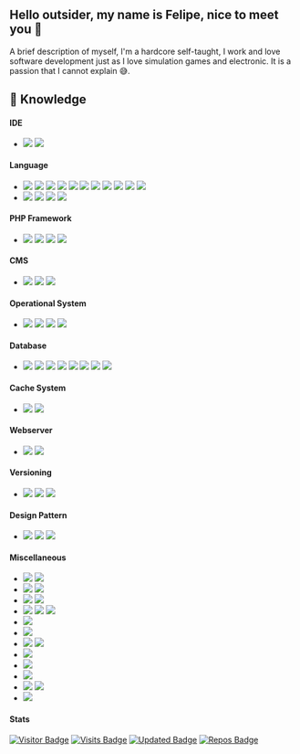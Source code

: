 ## Hello outsider, my name is Felipe, nice to meet you 👋

A brief description of myself, I'm a hardcore self-taught, I work and love software development just as I love simulation games and electronic. It is a passion that I cannot explain 😅.

## 🧰 Knowledge

#### IDE
- ![](https://img.shields.io/badge/VSCode-IDE-informational?style=flat&logo=visual-studio-code&logoColor=blue&color=informational&cacheSeconds=3600) ![](https://img.shields.io/badge/Eclipse-IDE-informational?style=flat&logo=eclipse-ide&logoColor=white&color=informational&cacheSeconds=3600)

#### Language
- ![](https://img.shields.io/badge/PHP-Language-informational?style=flat&logo=php&logoColor=blue&color=informational&cacheSeconds=3600) ![](https://img.shields.io/badge/HTML-Language-informational?style=flat&logo=html5&logoColor=orange&color=informational&cacheSeconds=3600) ![](https://img.shields.io/badge/CSS-Language-informational?style=flat&logo=css3&logoColor=white&color=informational&cacheSeconds=3600) ![](https://img.shields.io/badge/SCSS-Language-informational?style=flat&logo=postcss&logoColor=white&color=informational&cacheSeconds=3600) ![](https://img.shields.io/badge/SASS-Language-informational?style=flat&logo=sass&logoColor=white&color=informational&cacheSeconds=3600) ![](https://img.shields.io/badge/Javascript-Language-informational?style=flat&logo=javascript&logoColor=yellow&color=informational&cacheSeconds=3600) ![](https://img.shields.io/badge/Node.js-Language-informational?style=flat&logo=node.js&logoColor=green&color=informational&cacheSeconds=3600) ![](https://img.shields.io/badge/Vue.js-Language-informational?style=flat&logo=vue.js&logoColor=blue&color=informational&cacheSeconds=3600) ![](https://img.shields.io/badge/jQuery-Language-informational?style=flat&logo=jQuery&logoColor=white&color=informational&cacheSeconds=3600) ![](https://img.shields.io/badge/NPM-Language-informational?style=flat&logo=npm&logoColor=white&color=informational&cacheSeconds=3600) ![](https://img.shields.io/badge/Webpack-Language-informational?style=flat&logo=Webpack&color=informational&cacheSeconds=3600)
- ![](https://img.shields.io/badge/C-Language-informational?style=flat&logo=c&logoColor=white&color=informational&cacheSeconds=3600) ![](https://img.shields.io/badge/C++-Language-informational?style=flat&logo=c++&logoColor=white&color=informational&cacheSeconds=3600) ![](https://img.shields.io/badge/C%23-Language-informational?style=flat&color=informational&cacheSeconds=3600) ![](https://img.shields.io/badge/Visual%20Basic-Language-informational?style=flat&color=informational&cacheSeconds=3600)

#### PHP Framework
- ![](https://img.shields.io/badge/Laravel-Framework-informational?style=flat&logo=laravel&logoColor=red&color=informational&cacheSeconds=3600) ![](https://img.shields.io/badge/Zend%20Framework-Framework-informational?style=flat&logo=zend-framework&logoColor=white&color=informational&cacheSeconds=3600) ![](https://img.shields.io/badge/Yii-Framework-informational?style=flat&color=informational&cacheSeconds=3600) ![](https://img.shields.io/badge/Apiato-Framework-informational?style=flat&color=informational&cacheSeconds=3600)

#### CMS
- ![](https://img.shields.io/badge/Wordpress-CMS-informational?style=flat&logo=wordpress&logoColor=white&color=informational&cacheSeconds=3600) ![](https://img.shields.io/badge/Drupal-CMS-informational?style=flat&logo=drupal&logoColor=blue&color=informational&cacheSeconds=3600) ![](https://img.shields.io/badge/Prestashop-ECommerce-informational?style=flat&color=informational&logo=prestashop&cacheSeconds=3600)


#### Operational System
- ![](https://img.shields.io/badge/Linux-OS-informational?style=flat&logo=linux&logoColor=white&color=informational&cacheSeconds=3600) ![](https://img.shields.io/badge/Ubuntu-OS-informational?style=flat&logo=ubuntu&logoColor=white&color=informational&cacheSeconds=3600) ![](https://img.shields.io/badge/Debian-OS-informational?style=flat&logo=debian&logoColor=white&color=informational&cacheSeconds=3600) ![](https://img.shields.io/badge/Windows-OS-informational?style=flat&logo=windows&logoColor=white&color=informational&cacheSeconds=3600)

#### Database
- ![](https://img.shields.io/badge/MySql-DB-informational?style=flat&logo=MySql&logoColor=white&color=informational&cacheSeconds=3600) ![](https://img.shields.io/badge/PostgreSQL-DB-informational?style=flat&logo=postgresql&logoColor=blue&color=informational&cacheSeconds=3600) ![](https://img.shields.io/badge/MS%20Sql-DB-informational?style=flat&logo=microsoft-sql-server&logoColor=white&color=informational&cacheSeconds=3600) ![](https://img.shields.io/badge/SQLite-DB-informational?style=flat&logo=SQLite&logoColor=yellow&color=informational&cacheSeconds=3600) ![](https://img.shields.io/badge/MongoDB-DB-informational?style=flat&logo=MongoDB&logoColor=green&color=informational&cacheSeconds=3600) ![](https://img.shields.io/badge/DB2-DB-informational?style=flat&color=informational&cacheSeconds=3600) ![](https://img.shields.io/badge/RethinkDB-DB-informational?style=flat&color=informational&cacheSeconds=3600) ![](https://img.shields.io/badge/NoSQL-DB-informational?style=flat&color=informational&cacheSeconds=3600)

#### Cache System
- ![](https://img.shields.io/badge/Redis-Cache-informational?style=flat&logo=redis&logoColor=red&color=informational&cacheSeconds=3600) ![](https://img.shields.io/badge/Memcache-Cache-informational?style=flat&color=informational&cacheSeconds=3600)

#### Webserver
- ![](https://img.shields.io/badge/Nginx-Webserver-informational?style=flat&logo=nginx&logoColor=green&color=informational&cacheSeconds=3600) ![](https://img.shields.io/badge/Apache-Webserver-informational?style=flat&logo=apache&logoColor=blue&color=informational&cacheSeconds=3600)

#### Versioning
- ![](https://img.shields.io/badge/Git-Versioning-informational?style=flat&logo=git&logoColor=white&color=informational&cacheSeconds=3600) ![](https://img.shields.io/badge/SVN-Versioning-informational?style=flat&logo=Subversion&logoColor=white&color=informational&cacheSeconds=3600) ![](https://img.shields.io/badge/Gitlab-Versioning-informational?style=flat&logo=gitlab&logoColor=white&color=informational&cacheSeconds=3600)

#### Design Pattern
- ![](https://img.shields.io/badge/MVC-Pattern-informational?style=flat&color=informational&cacheSeconds=3600) ![](https://img.shields.io/badge/Porto-Pattern-informational?style=flat&color=informational&cacheSeconds=3600)
![](https://img.shields.io/badge/OOP-Pattern-informational?style=flat&color=informational&cacheSeconds=3600)

#### Miscellaneous
- ![](https://img.shields.io/badge/Paypal-Payment-informational?style=flat&logo=Paypal&cacheSeconds=3600) ![](https://img.shields.io/badge/Stripe-Payment-informational?style=flat&logo=Stripe&cacheSeconds=3600)
- ![](https://img.shields.io/badge/OpenApi-API-informational?style=flat&logo=OpenAPI-Initiative&logoColor=green&color=g&cacheSeconds=3600) ![](https://img.shields.io/badge/Swagger-API-informational?style=flat&logo=Swagger&logoColor=green&color=g&cacheSeconds=3600)
- ![](https://img.shields.io/badge/Docker-Containers-informational?style=flat&logo=Docker&logoColor=white&color=informational&cacheSeconds=3600) ![](https://img.shields.io/badge/VirtualBox-Containerss-informational?style=flat&logo=VirtualBox&logoColor=white&color=informational&cacheSeconds=3600)
- ![](https://img.shields.io/badge/Arduino-Hardware-informational?style=flat&logo=Arduino&logoColor=cyan&color=informational&cacheSeconds=3600) ![](https://img.shields.io/badge/Radxa-Hardware-informational?style=flat&color=informational&cacheSeconds=3600) ![](https://img.shields.io/badge/IoT-Hardware-informational?style=flat&color=informational&cacheSeconds=3600)
- ![](https://img.shields.io/badge/Gearman-Jobs-informational?style=flat&color=informational&cacheSeconds=3600)
- ![](https://img.shields.io/badge/OpenCV-Computer%20Vision-informational?style=flat&color=informational&cacheSeconds=3600)
- ![](https://img.shields.io/badge/UML-Modeling-informational?style=flat&color=informational&cacheSeconds=3600) ![](https://img.shields.io/badge/XML-Modeling-informational?style=flat&color=informational&cacheSeconds=3600)
- ![](https://img.shields.io/badge/REST-Services-informational?style=flat&color=informational&cacheSeconds=3600)
- ![](https://img.shields.io/badge/Websockets-Services-informational?style=flat&color=informational&cacheSeconds=3600)
- ![](https://img.shields.io/badge/Webservices-Services-informational?style=flat&color=informational&cacheSeconds=3600)
- ![](https://img.shields.io/badge/Web-Development-informational?style=flat&color=informational&cacheSeconds=3600) ![](https://img.shields.io/badge/Desktop-Development-informational?style=flat&color=informational&cacheSeconds=3600)
- ![](https://img.shields.io/badge/Database-Design-informational?style=flat&color=informational&cacheSeconds=3600)


#### Stats
[![Visitor Badge](https://visitor-badge.laobi.icu/badge?page_id=bymaximus.bymaximus&title=Visitors%20Now)](https://github.com/bymaximus/bymaximus)
[![Visits Badge](https://badges.pufler.dev/visits/bymaximus/bymaximus?logo=GitHub&label=Profile%20Views)](https://github.com/bymaximus/bymaximus)
[![Updated Badge](https://badges.pufler.dev/updated/bymaximus/bymaximus?label=Profile%20Updated)](https://github.com/bymaximus/bymaximus)
[![Repos Badge](https://badges.pufler.dev/repos/bymaximus?logo=GitHub&label=Total%20Repositories)](https://github.com/bymaximus?tab=repositories)
